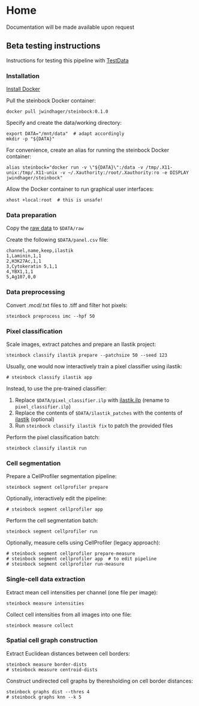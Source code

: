 # Home

Documentation will be made available upon request


## Beta testing instructions

Instructions for testing this pipeline with [TestData](https://github.com/BodenmillerGroup/TestData)

### Installation

[Install Docker](https://docs.docker.com/get-docker/)

Pull the steinbock Docker container:

    docker pull jwindhager/steinbock:0.1.0

Specify and create the data/working directory:

    export DATA="/mnt/data"  # adapt accordingly
    mkdir -p "${DATA}"

For convenience, create an alias for running the steinbock Docker container:

    alias steinbock="docker run -v \"${DATA}\":/data -v /tmp/.X11-unix:/tmp/.X11-unix -v ~/.Xauthority:/root/.Xauthority:ro -e DISPLAY jwindhager/steinbock"

Allow the Docker container to run graphical user interfaces:

    xhost +local:root  # this is unsafe!

### Data preparation

Copy the [raw data](https://github.com/BodenmillerGroup/TestData/tree/main/datasets/210308_ImcTestData/raw) to `$DATA/raw`

Create the following `$DATA/panel.csv` file:

    channel,name,keep,ilastik
    1,Laminin,1,1
    2,H3K27Ac,1,1
    3,Cytokeratin 5,1,1
    4,YBX1,1,1
    5,Ag107,0,0

### Data preprocessing

Convert .mcd/.txt files to .tiff and filter hot pixels:

    steinbock preprocess imc --hpf 50

### Pixel classification

Scale images, extract patches and prepare an Ilastik project:

    steinbock classify ilastik prepare --patchsize 50 --seed 123

Usually, one would now interactively train a pixel classifier using ilastik:

    # steinbock classify ilastik app

Instead, to use the pre-trained classifier:
  1. Replace `$DATA/pixel_classifier.ilp` with [ilastik.ilp](https://github.com/BodenmillerGroup/TestData/blob/main/datasets/210308_ImcTestData/ilastik.ilp) (rename to `pixel_classifier.ilp`)
  2. Replace the contents of `$DATA/ilastik_patches` with the contents of [ilastik](https://github.com/BodenmillerGroup/TestData/tree/main/datasets/210308_ImcTestData/analysis/ilastik) (optional)
  3. Run `steinbock classify ilastik fix` to patch the provided files

Perform the pixel classification batch:

    steinbock classify ilastik run

### Cell segmentation

Prepare a CellProfiler segmentation pipeline:

    steinbock segment cellprofiler prepare

Optionally, interactively edit the pipeline:

    # steinbock segment cellprofiler app

Perform the cell segmentation batch:

    steinbock segment cellprofiler run

Optionally, measure cells using CellProfiler (legacy approach):

    # steinbock segment cellprofiler prepare-measure
    # steinbock segment cellprofiler app  # to edit pipeline
    # steinbock segment cellprofiler run-measure

### Single-cell data extraction

Extract mean cell intensities per channel (one file per image):

    steinbock measure intensities

Collect cell intensities from all images into one file:

    steinbock measure collect

### Spatial cell graph construction

Extract Euclidean distances between cell borders:

    steinbock measure border-dists
    # steinbock measure centroid-dists

Construct undirected cell graphs by theresholding on cell border distances:

    steinbock graphs dist --thres 4
    # steinbock graphs knn --k 5

